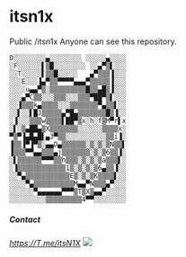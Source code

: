 # itsn1x
Public /itsn1x  Anyone can see this repository.
```
D░░░░░░░░▄░░░░░░░░ ░░░░░▄░░░░
░F░░░░░░▌▒█░░░░░░░░ ░░▄▀▒▌░░░
░░T░░░░░▌▒▒█░░░░░   ▄▀▒▒▒▐░░░
░░░E░░░▐▄▀▒▒▀▀▀▀▄▄▄▀▒▒▒▒▒▐░░░
░░░░u▄▄▀▒░▒▒▒▒▒▒▒▒▒█▒▒▄█▒▐░░░
░░░▄▀C▒▒░░░▒▒▒░░░▒▒▒▀██▀▒▌░░░
░░▐▒▒▒k▄▒▒▒▒░░░▒▒▒▒▒▒▒▀▄▒▒▌░░
░░▌░░▌█J▒▒▒▒▒▄▀█▄▒▒▒▒▒▒▒█▒▐░░
░▐░░░▒▒▒w▒▒▒▒▌██▀▒x░h░f▒M▀r▌x
░▌░▒▄██▄▒X▒▒▒▒▒▒▒░░░░░░▒▒▒▒x░
▀▒▀▐▄█▄█▌▄3▀▒▒░░░░░░░░░░▒▒i▐░
▐▒▒▐▀▐▀▒░▄▄D▄▒▒▒▒▒▒░▒░▒░▒N▒▒▌
▐▒▒▒▀▀▄▄▒▒▒▄j▒▒▒▒▒▒▒░▒░▒6▒▒▐░
░▌▒▒▒▒▒▒▀▀▀▒▒h▒▒▒░▒░▒░▒a▒▒▒▌░
░▐▒▒▒▒▒▒▒▒▒▒▒▒1▒░▒░▒░▒6▄▒▒▐░░
░░▀▄▒▒▒▒▒▒▒▒▒▒▒E▒░▒░▒K▒▒▒▒▌░░
░░░░▀▄▒▒▒▒▒▒▒▒▒▒M▄▄▀N▒▒▒▄▀░░░
░░░░░░▀▄▄▄▄▄▄▀▀▀▒T▒X▒▄▄▀░░░░░
░░░░░░░░░▒▒▒▒▒▒▒▒▒4▀▀░░░░░░░░
```
##### Contact
###### https://T.me/itsN1X ![](https://img.shields.io/twitter/follow/itsN1X?logo=monero&logoColor=purple&style=social)
